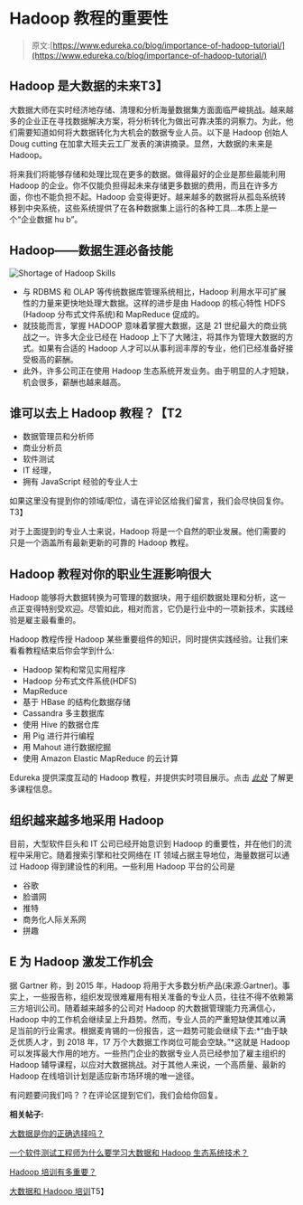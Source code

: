 # Hadoop 教程的重要性

> 原文:[https://www.edureka.co/blog/importance-of-hadoop-tutorial/](https://www.edureka.co/blog/importance-of-hadoop-tutorial/)

## **Hadoop 是大数据的未来**T3】

大数据大师在实时经济地存储、清理和分析海量数据集方面面临严峻挑战。越来越多的企业正在寻找数据解决方案，将分析转化为做出可靠决策的洞察力。为此，他们需要知道如何将大数据转化为大机会的数据专业人员。以下是 Hadoop 创始人 Doug cutting 在加拿大班夫云工厂发表的演讲摘录。显然，大数据的未来是 Hadoop。

将来我们将能够存储和处理比现在更多的数据。做得最好的企业是那些最能利用 Hadoop 的企业。你不仅能负担得起未来存储更多数据的费用，而且在许多方面，你也不能负担不起。Hadoop 会变得更好。越来越多的数据将从孤岛系统转移到中央系统，这些系统提供了在各种数据集上运行的各种工具…本质上是一个“企业数据 hu b”。

## **Hadoop——数据生涯必备技能**

![Shortage of Hadoop Skills](../Images/59a2042d73ee59a9de34c37363a3ad43.png "Shortage of Hadoop Skills")

*   与 RDBMS 和 OLAP 等传统数据库管理系统相比，Hadoop 利用水平可扩展性的力量来更快地处理大数据。这样的进步是由 Hadoop 的核心特性 HDFS (Hadoop 分布式文件系统)和 MapReduce 促成的。
*   就技能而言，掌握 HADOOP 意味着掌握大数据，这是 21 世纪最大的商业挑战之一。许多大企业已经在 Hadoop 上下了大赌注，将其作为管理大数据的方式。如果有合适的 Hadoop 人才可以从事利润丰厚的专业，他们已经准备好接受极高的薪酬。
*   此外，许多公司正在使用 Hadoop 生态系统开发业务。由于明显的人才短缺，机会很多，薪酬也越来越高。

## **谁可以去上 Hadoop 教程？【T2**

*   数据管理员和分析师
*   商业分析员
*   软件测试
*   IT 经理，
*   拥有 JavaScript 经验的专业人士

如果这里没有提到你的领域/职位，请在评论区给我们留言，我们会尽快回复你。T3】

对于上面提到的专业人士来说，Hadoop 将是一个自然的职业发展。他们需要的只是一个涵盖所有最新更新的可靠的 Hadoop 教程。

## **Hadoop 教程对你的职业生涯影响很大**

Hadoop 能够将大数据转换为可管理的数据块，用于组织数据处理和分析，这一点正变得特别受欢迎。尽管如此，相对而言，它仍是行业中的一项新技术，实践经验是雇主最看重的。

Hadoop 教程传授 Hadoop 某些重要组件的知识，同时提供实践经验。让我们来看看教程结束后你会学到什么:

*   Hadoop 架构和常见实用程序
*   Hadoop 分布式文件系统(HDFS)
*   MapReduce
*   基于 HBase 的结构化数据存储
*   Cassandra 多主数据库
*   使用 Hive 的数据仓库
*   用 Pig 进行并行编程
*   用 Mahout 进行数据挖掘
*   使用 Amazon Elastic MapReduce 的云计算

Edureka 提供深度互动的 Hadoop 教程，并提供实时项目展示。点击 [*此处*](https://www.edureka.co/big-data-and-hadoop) 了解更多课程信息。

## **组织越来越多地采用 Hadoop**

目前，大型软件巨头和 IT 公司已经开始意识到 Hadoop 的重要性，并在他们的流程中采用它。随着搜索引擎和社交网络在 IT 领域占据主导地位，海量数据可以通过 Hadoop 得到建设性的利用。一些利用 Hadoop 平台的公司是

*   谷歌
*   脸谱网
*   推特
*   商务化人际关系网
*   拼趣

## **E** **为 Hadoop** 激发工作机会

据 Gartner 称，到 2015 年，Hadoop 将用于大多数分析产品(来源:Gartner)。事实上，一些报告称，组织发现很难雇用有相关准备的专业人员，往往不得不依赖第三方培训公司。随着越来越多的公司对 Hadoop 的大数据管理能力充满信心，Hadoop 中的工作机会继续呈上升趋势。然而，专业人员的严重短缺使其难以满足当前的行业需求。根据麦肯锡的一份报告，这一趋势可能会继续下去:*“由于缺乏优质人才，到 2018 年，17 万个大数据工作岗位可能会空缺。”*这就是 Hadoop 可以发挥最大作用的地方。一些热门企业的数据专业人员已经参加了雇主组织的 Hadoop 辅导课程，以应对大数据挑战。对于其他人来说，一个高质量、最新的 Hadoop 在线培训计划是适应新市场环境的唯一途径。

有问题要问我们吗？？在评论区提到它们，我们会给你回复。

**相关帖子:**

[大数据是你的正确选择吗？](https://www.edureka.co/blog/is-big-data-the-right-move/ "Is Big Data the Right Move for You?")

[一个软件测试工程师为什么要学习大数据和 Hadoop 生态系统技术？](https://www.edureka.co/blog/why-software-testing-eng-learn-big-data-and-hadoop-ecosystem-technologies/)

[Hadoop 培训有多重要？](https://www.edureka.co/blog/how-essential-is-hadoop-training/)

[大数据和 Hadoop 培训](https://www.edureka.co/big-data-and-hadoop)T5】